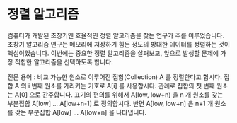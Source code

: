 # 정렬 알고리즘

컴퓨터가 개발된 초창기엔 효율적인 정렬 알고리즘을 찾는 연구가 주를 이루었습니다. 초창기 알고리즘 연구는 메모리에 저장하기 힘든 정도의 방대한 데이터를 정렬하는 것이 핵심이었습니다. 
이번에는 중요한 정렬 알고리즘을 살펴보고, 앞으로 발생할 문제에 가장 적합한 알고리즘을 선택하도록 합니다.

전문 용어
: 비교 가능한 원소로 이루어진 집합(Collection) A 를 정렬한다고 합시다. 집합 A 의 i 번째 원소를 가리키는 기호로 A[i] 를 사용합시다. 관례로 집합의 첫 번째 원소는 A[0] 으로 간주합니다. 표기의 편의를 위해서 A[low, low+n) 을 n 개 원소를 갖는 부분집합 A[low] ... A[low+n-1] 로 정의합시다. 반면 A[low, low+n] 은 n+1 개 원소를 갖는 부분집합 A[low] ... A[low+n] 을 나타냅니다. 

<!--stackedit_data:
eyJoaXN0b3J5IjpbNjU3ODUxNjk1LC00MDQ5OTExMl19
-->